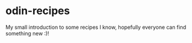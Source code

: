 # odin-recipes
My small introduction to some recipes I know, hopefully everyone can find something new :)!